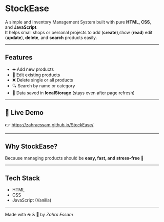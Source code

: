 # StockEase
A simple and Inventory Management System built with pure **HTML**, **CSS**, and **JavaScript**.  
It helps small shops or personal projects to add (**create**),show (**read**) edit (**update**), **delete**, and **search** products easily.

---

## Features
- ➕ Add new products  
- 📝 Edit existing products  
- ❌ Delete single or all products  
- 🔍 Search by name or category  
- 💾 Data saved in **localStorage** (stays even after page refresh)  

---

## 🚀 Live Demo
👉 https://zahraessam.github.io/StockEase/

---

## Why StockEase?
Because managing products should be **easy, fast, and stress-free** 🤎

---

## Tech Stack
- HTML  
- CSS  
- JavaScript (Vanilla)

---

Made with ☕ & 🤎 by *Zahra Essam* 
